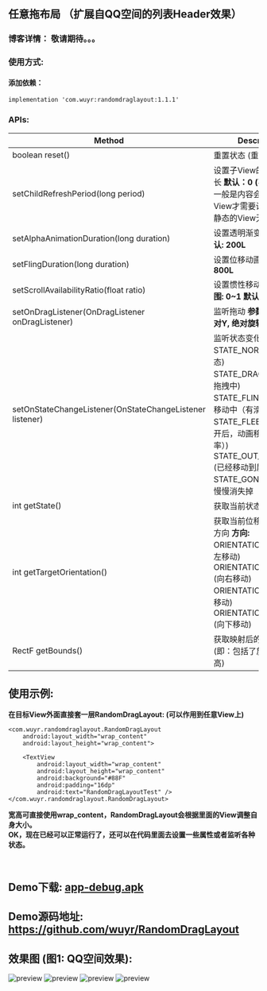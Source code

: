 ## 任意拖布局 （扩展自QQ空间的列表Header效果）
### 博客详情： 敬请期待。。。

### 使用方式:
#### 添加依赖：
```
implementation 'com.wuyr:randomdraglayout:1.1.1'
```

### APIs:
|Method|Description|
|------|-----------|
|boolean reset()|重置状态 (重新初始化)|
|setChildRefreshPeriod(long period)|设置子View的重绘间隔时长 **默认：0 (不重绘)**<br/>一般是内容会不断更新的View才需要设置此参数，<br/>静态的View无需设置|
|setAlphaAnimationDuration(long duration)|设置透明渐变动画时长 **默认: 200L**|
|setFlingDuration(long duration)|设置位移动画时长 **默认: 800L**|
|setScrollAvailabilityRatio(float ratio)|设置惯性移动的利用率 **范围: 0~1 默认: 0.8F**|
|setOnDragListener(OnDragListener onDragListener)|监听拖动 **参数: 绝对X, 绝对Y, 绝对旋转角度**|
|setOnStateChangeListener(OnStateChangeListener listener)|监听状态变化 **状态:**<br/>STATE_NORMAL (普通状态)<br/>STATE_DRAGGING (正在拖拽中)<br/>STATE_FLINGING (惯性移动中（有滑动速率）)<br/>STATE_FLEEING (手指松开后，动画移动中（无速率）)<br/>STATE_OUT_OF_SCREEN (已经移动到屏幕外面)<br/>STATE_GONE (在屏幕内慢慢消失掉（透明渐变）)|
|int getState()|获取当前状态 **状态: 见上**|
|int getTargetOrientation()|获取当前位移动画前进的方向 **方向:**<br/>ORIENTATION_LEFT (向左移动)<br/>ORIENTATION_RIGHT (向右移动)<br/>ORIENTATION_TOP (向上移动)<br/>ORIENTATION_BOTTOM (向下移动)|
|RectF getBounds()|获取映射后的Bitmap边界 (即：包括了旋转之后的宽高)|

## 使用示例:
**在目标View外面直接套一层RandomDragLayout: (可以作用到任意View上)**

```
<com.wuyr.randomdraglayout.RandomDragLayout
    android:layout_width="wrap_content"
    android:layout_height="wrap_content">

    <TextView
        android:layout_width="wrap_content"
        android:layout_height="wrap_content"
        android:background="#88F"
        android:padding="16dp"
        android:text="RandomDragLayoutTest" />
</com.wuyr.randomdraglayout.RandomDragLayout>
```

**宽高可直接使用wrap_content，RandomDragLayout会根据里面的View调整自身大小。**<br/>**OK，现在已经可以正常运行了，还可以在代码里面去设置一些属性或者监听各种状态。**

<br/>

## Demo下载: [app-debug.apk](https://github.com/wuyr/RandomDragLayout/raw/master/app-debug.apk)
## Demo源码地址: https://github.com/wuyr/RandomDragLayout
## 效果图 (图1: QQ空间效果):
![preview](https://github.com/wuyr/RandomDragLayout/raw/master/previews/preview.gif) ![preview](https://github.com/wuyr/RandomDragLayout/raw/master/previews/preview2.gif)
![preview](https://github.com/wuyr/RandomDragLayout/raw/master/previews/preview3.gif) ![preview](https://github.com/wuyr/RandomDragLayout/raw/master/previews/preview4.gif)
